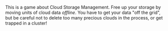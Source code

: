 This is a game about Cloud Storage Management. Free up your storage by moving units of cloud data *offline*. You have to get your data "off the grid", but be careful not to delete too many precious clouds in the process, or get trapped in a cluster!